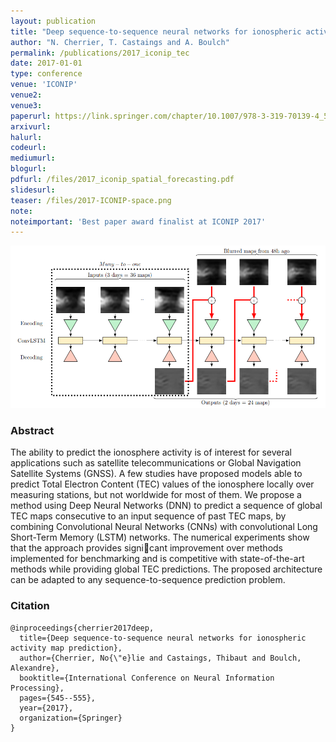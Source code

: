 ```yaml
---
layout: publication
title: "Deep sequence-to-sequence neural networks for ionospheric activity map prediction"
author: "N. Cherrier, T. Castaings and A. Boulch"
permalink: /publications/2017_iconip_tec
date: 2017-01-01
type: conference
venue: 'ICONIP'
venue2: 
venue3:
paperurl: https://link.springer.com/chapter/10.1007/978-3-319-70139-4_55
arxivurl: 
halurl: 
codeurl: 
mediumurl: 
blogurl: 
pdfurl: /files/2017_iconip_spatial_forecasting.pdf
slidesurl: 
teaser: /files/2017-ICONIP-space.png
note:
noteimportant: 'Best paper award finalist at ICONIP 2017'
---	
```


![](/files/2017_iconip_spatial_forecasting.png)

### Abstract

The ability to predict the ionosphere activity is of interest for several applications such as satellite telecommunications or Global Navigation Satellite Systems (GNSS). A few studies have proposed models able to predict Total Electron Content (TEC) values of the ionosphere locally over measuring stations, but not worldwide for most of them. We propose a method using Deep Neural Networks (DNN) to predict a sequence of global TEC maps consecutive to an input sequence of past TEC maps, by combining Convolutional Neural Networks (CNNs) with convolutional Long Short-Term Memory (LSTM) networks. The numerical experiments show that the approach provides signicant improvement
over methods implemented for benchmarking and is competitive with state-of-the-art methods while providing global TEC predictions. The proposed architecture can be adapted to any sequence-to-sequence prediction problem.

### Citation

```
@inproceedings{cherrier2017deep,
  title={Deep sequence-to-sequence neural networks for ionospheric activity map prediction},
  author={Cherrier, No{\"e}lie and Castaings, Thibaut and Boulch, Alexandre},
  booktitle={International Conference on Neural Information Processing},
  pages={545--555},
  year={2017},
  organization={Springer}
}
```